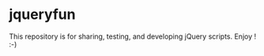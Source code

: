 jqueryfun
=========

This repository is for sharing, testing, and developing jQuery scripts. Enjoy ! :-)
